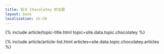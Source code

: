 ```yaml
---
title: 有关 Chocolatey 的主题
layout: base
localization: zh-CN
---
```


{% include article/topic-title.html
  topic=site.data.topic.chocolatey
%}

{% include article/article-list.html 
  articles=site.data.topic.chocolatey.articles
%}
